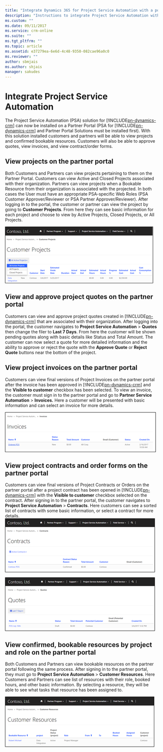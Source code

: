```yaml
---
title: "Integrate Dynamics 365 for Project Service Automation with a portal in Dynamics 365 | MicrosoftDocs"
description: "Instructions to integrate Project Service Automation with a portal."
ms.custom: ""
ms.date: 09/11/2017
ms.service: crm-online
ms.suite: ""
ms.tgt_pltfrm: ""
ms.topic: article
ms.assetid: e37279ea-6e6d-4c48-9350-082cae96a0c0
ms.reviewer: ""
author: sbmjais
ms.author: shjais
manager: sakudes
---
```

# Integrate Project Service Automation

The Project Service Automation (PSA) solution for [!INCLUDE[pn-dynamics-crm](../includes/pn-dynamics-crm.md)] can now be installed on a Partner Portal (PSA for [!INCLUDE[pn-dynamics-crm](../includes/pn-dynamics-crm.md)] and Partner Portal Solutions must be installed first). With this solution installed customers and partners will be able to view projects and confirmed bookable resources. Customers will also be able to approve quotes, view invoices, and view contract/order forms.

## View projects on the partner portal

Both Customers and Partners can view projects pertaining to them on the Partner Portal. Customers can view Active and Closed Projects associated with their organization. Partners can view projects when a Bookable Resource from their organization is associated with the projected. In both cases the User must have an appropriate PSA-specific Web Roles (PSA Customer Approver/Reviewer or PSA Partner Approver/Reviewer). After logging in to the portal, the customer or partner can view the project by going to **Customer Projects**. From here they can see basic information for each project and choose to view by Active Projects, Closed Projects, or All Projects.

![View projects in a partner portal](media/view-projects-partner-portal.png "View projects in a partner portal")

## View and approve project quotes on the partner portal

Customers can view and approve project quotes created in [!INCLUDE[pn-dynamics-crm](../includes/pn-dynamics-crm.md)] that are associated with their organization. After logging into the portal, the customer navigates to **Project Service Automation** &gt; **Quotes** then change the filer to **Last 7 Days**. From here the customer will be shown pending quotes along with basic details like Status and Total Amount. The customer can now select a quote for more detailed information and the ability to approve or reject the quote with the **Approve Quote** or **Reject Quote** buttons near the bottom of the project.

## View project invoices on the partner portal

Customers can view final versions of Project Invoices on the partner portal after the invoice has been approved in [!INCLUDE[pn-dynamics-crm](../includes/pn-dynamics-crm.md)] and the **Visible to customer** checkbox has been selected. To view an invoice, the customer must sign in to the partner portal and go to **Partner Service Automation** &gt; **Invoices.** Here a customer will be presented with basic information and can select an invoice for more details.

![View invoices in a partner portal](media/view-invoices-partner-portal.png "View invoices in a partner portal")

## View project contracts and order forms on the partner portal

Customers can view final versions of Project Contracts or Orders on the partner portal after a project contract has been opened in [!INCLUDE[pn-dynamics-crm](../includes/pn-dynamics-crm.md)] with the **Visible to customer** checkbox selected on the contract. After signing in to the partner portal, the customer navigates to **Project Service Automation** &gt; **Contracts**. Here customers can see a sorted list of contracts with some basic information, or select a contract for more details.
![View contracts in a partner portal](media/view-contracts-partner-portal.png "View contracts in a partner portal")

![View quotes in a partner portal](media/view-quotes-partner-portal.png "View quotes in a partner portal")  

## View confirmed, bookable resources by project and role on the partner portal

Both Customers and Partners can view bookable resources on the partner portal following the same process. After signing in to the partner portal, they must go to **Project Service Automation** &gt; **Customer Resources**. Here Customers and Partners can see list of resources with their role, booked hours, and other basic information. By selecting a resource, they will be able to see what tasks that resource has been assigned to.

![View customer resources in a partner portal](media/view-customer-resources-partner-portal.png "View customer resources in a partner portal")

